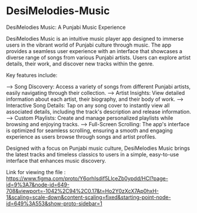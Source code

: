 # DesiMelodies-Music

DesiMelodies Music: A Punjabi Music Experience

DesiMelodies Music is an intuitive music player app designed to immerse users in the vibrant world of Punjabi culture through music. The app provides a seamless user experience with an interface that showcases a diverse range of songs from various Punjabi artists. Users can explore artist details, their work, and discover new tracks within the genre.

Key features include:

--> Song Discovery: Access a variety of songs from different Punjabi artists, easily navigating through their collection.
--> Artist Insights: View detailed information about each artist, their biography, and their body of work.
--> Interactive Song Details: Tap on any song cover to instantly view all associated details, including the track's description and release information.
--> Custom Playlists: Create and manage personalized playlists while browsing and enjoying tracks.
--> Full-Screen Scrolling: The app's interface is optimized for seamless scrolling, ensuring a smooth and engaging experience as users browse through songs and artist profiles.

Designed with a focus on Punjabi music culture, DesiMelodies Music brings the latest tracks and timeless classics to users in a simple, easy-to-use interface that enhances music discovery.


Link for viewing the file : https://www.figma.com/proto/Y6orhIsdif5LlceZb0ypdd/HCI?page-id=9%3A7&node-id=649-708&viewport=-1042%2C94%2C0.17&t=Ho2Y0zXcX7Ap0hxH-1&scaling=scale-down&content-scaling=fixed&starting-point-node-id=649%3A553&show-proto-sidebar=1

